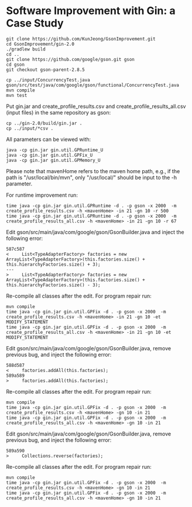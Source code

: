 # Software Improvement with Gin: a Case Study


```
git clone https://github.com/KunJeong/GsonImprovement.git
cd GsonImprovement/gin-2.0
./gradlew build
cd ..
git clone https://github.com/google/gson.git gson
cd gson
git checkout gson-parent-2.8.5

cp ../input/ConcurrencyTest.java gson/src/test/java/com/google/gson/functional/ConcurrencyTest.java
mvn compile
mvn test
```

Put gin.jar and create\_profile\_results.csv and create\_profile\_results\_all.csv (input files) in the same repository as gson:
```
cp ../gin-2.0/build/gin.jar .
cp ../input/*csv .
```

All parameters can be viewed with:
```
java -cp gin.jar gin.util.GPRuntime_U
java -cp gin.jar gin.util.GPFix_U
java -cp gin.jar gin.util.GPMemory_U
```

Please note that mavenHome refers to the maven home path, e.g., if the path is "/usr/local/bin/mvn", only  "/usr/local/" should be input to the -h parameter. 

For runtime improvement run:
```
time java -cp gin.jar gin.util.GPRuntime -d . -p gson -x 2000  -m create_profile_results.csv -h <mavenHome> -in 21 -gn 10 -r 500 
time java -cp gin.jar gin.util.GPRuntime -d . -p gson -x 2000  -m create_profile_results_all.csv -h <mavenHome> -in 21 -gn 10 -r 67
```

Edit gson/src/main/java/com/google/gson/GsonBuilder.java and inject the following error: 
```
587c587
<     List<TypeAdapterFactory> factories = new ArrayList<TypeAdapterFactory>(this.factories.size() + this.hierarchyFactories.size() + 3); 
---
>     List<TypeAdapterFactory> factories = new ArrayList<TypeAdapterFactory>(this.factories.size() + this.hierarchyFactories.size() - 3); 
```

Re-compile all classes after the edit. For program repair run:

```
mvn compile
time java -cp gin.jar gin.util.GPFix -d . -p gson -x 2000  -m create_profile_results.csv -h <mavenHome> -in 21 -gn 10 -et MODIFY_STATEMENT
time java -cp gin.jar gin.util.GPFix -d . -p gson -x 2000  -m create_profile_results_all.csv -h <mavenHome> -in 21 -gn 10 -et MODIFY_STATEMENT
```

Edit gson/src/main/java/com/google/gson/GsonBuilder.java, remove previous bug, and inject the following error: 
```
588d587
<     factories.addAll(this.factories);
589a589
>     factories.addAll(this.factories);
```

Re-compile all classes after the edit. For program repair run:
```
mvn compile
time java -cp gin.jar gin.util.GPFix -d . -p gson -x 2000  -m create_profile_results.csv -h <mavenHome> -gn 10 -in 21
time java -cp gin.jar gin.util.GPFix -d . -p gson -x 2000  -m create_profile_results_all.csv -h <mavenHome> -gn 10 -in 21
```

Edit gson/src/main/java/com/google/gson/GsonBuilder.java, remove previous bug, and inject the following error: 
```
589a590
>     Collections.reverse(factories);
```

Re-compile all classes after the edit. For program repair run:
```
mvn compile
time java -cp gin.jar gin.util.GPFix -d . -p gson -x 2000  -m create_profile_results.csv -h <mavenHome> -gn 10 -in 21
time java -cp gin.jar gin.util.GPFix -d . -p gson -x 2000  -m create_profile_results_all.csv -h <mavenHome> -gn 10 -in 21
```